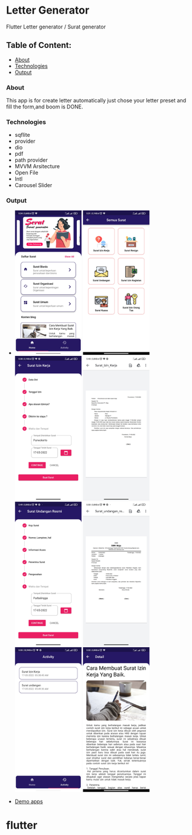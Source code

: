 # Letter Generator

Flutter Letter generator / Surat generator

## Table of Content:
* [About](#about)
* [Technologies](#technologies)
* [Output](#output)

### About
This app is for create letter automatically just chose your letter preset and fill the form,and boom is DONE.

### Technologies
- sqflite
- provider
- dio
- pdf
- path provider
- MVVM Arsitecture
- Open File
- Intl
- Carousel Slider

### Output
- <img width="180" alt="image" src="https://github.com/ali-susanto/flutter_letter_generator/blob/main/assets/home.jpg"> <img width="180" alt="image" src="https://github.com/ali-susanto/flutter_letter_generator/blob/main/assets/menu.jpg"> <img width="180" alt="image" src="https://github.com/ali-susanto/flutter_letter_generator/blob/main/assets/form_izin_kerja.jpg"> <img width="180" alt="image" src="https://github.com/ali-susanto/flutter_letter_generator/blob/main/assets/surat_izin_kerja.jpg"> <img width="180" alt="image" src="https://github.com/ali-susanto/flutter_letter_generator/blob/main/assets/form_surat_undangan.jpg"> <img width="180" alt="image" src="https://github.com/ali-susanto/flutter_letter_generator/blob/main/assets/surat_osis.jpg"> <img width="180" alt="image" src="https://github.com/ali-susanto/flutter_letter_generator/blob/main/assets/history.jpg"> <img width="180" alt="image" src="https://github.com/ali-susanto/flutter_letter_generator/blob/main/assets/konten.jpg"> 

- [Demo apps](https://youtu.be/-5CYLJ05u6A)
# flutter
